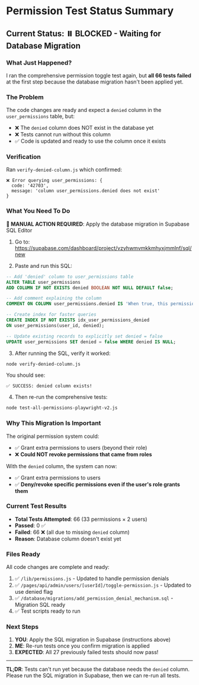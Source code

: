 # Permission Test Status Summary

## Current Status: ⏸️ BLOCKED - Waiting for Database Migration

### What Just Happened?

I ran the comprehensive permission toggle test again, but **all 66 tests failed** at the first step because the database migration hasn't been applied yet.

### The Problem

The code changes are ready and expect a `denied` column in the `user_permissions` table, but:
- ❌ The `denied` column does NOT exist in the database yet
- ❌ Tests cannot run without this column
- ✅ Code is updated and ready to use the column once it exists

### Verification

Ran `verify-denied-column.js` which confirmed:
```
❌ Error querying user_permissions: {
  code: '42703',
  message: 'column user_permissions.denied does not exist'
}
```

### What You Need To Do

**🎯 MANUAL ACTION REQUIRED**: Apply the database migration in Supabase SQL Editor

1. Go to: https://supabase.com/dashboard/project/vzyhwmvmkkmhyxjmmlnf/sql/new

2. Paste and run this SQL:

```sql
-- Add 'denied' column to user_permissions table
ALTER TABLE user_permissions
ADD COLUMN IF NOT EXISTS denied BOOLEAN NOT NULL DEFAULT false;

-- Add comment explaining the column
COMMENT ON COLUMN user_permissions.denied IS 'When true, this permission is explicitly denied for the user, even if granted by their role';

-- Create index for faster queries
CREATE INDEX IF NOT EXISTS idx_user_permissions_denied
ON user_permissions(user_id, denied);

-- Update existing records to explicitly set denied = false
UPDATE user_permissions SET denied = false WHERE denied IS NULL;
```

3. After running the SQL, verify it worked:
```bash
node verify-denied-column.js
```

You should see:
```
✅ SUCCESS: denied column exists!
```

4. Then re-run the comprehensive tests:
```bash
node test-all-permissions-playwright-v2.js
```

### Why This Migration Is Important

The original permission system could:
- ✅ Grant extra permissions to users (beyond their role)
- ❌ **Could NOT revoke permissions that came from roles**

With the `denied` column, the system can now:
- ✅ Grant extra permissions to users
- ✅ **Deny/revoke specific permissions even if the user's role grants them**

### Current Test Results

- **Total Tests Attempted**: 66 (33 permissions × 2 users)
- **Passed**: 0 ✅
- **Failed**: 66 ❌ (all due to missing `denied` column)
- **Reason**: Database column doesn't exist yet

### Files Ready

All code changes are complete and ready:
1. ✅ `/lib/permissions.js` - Updated to handle permission denials
2. ✅ `/pages/api/admin/users/[userId]/toggle-permission.js` - Updated to use denied flag
3. ✅ `/database/migrations/add_permission_denial_mechanism.sql` - Migration SQL ready
4. ✅ Test scripts ready to run

### Next Steps

1. **YOU**: Apply the SQL migration in Supabase (instructions above)
2. **ME**: Re-run tests once you confirm migration is applied
3. **EXPECTED**: All 27 previously failed tests should now pass!

---

**TL;DR**: Tests can't run yet because the database needs the `denied` column. Please run the SQL migration in Supabase, then we can re-run all tests.
